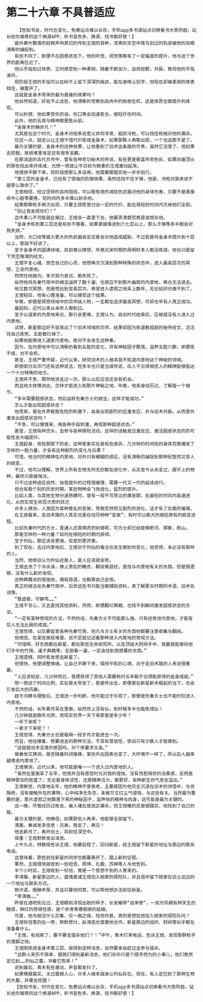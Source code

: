 # 第二十六章 不具普适应
        【告知书友，时代在变化，免费站点难以长存，手机app多书源站点切换看书大势所趋，站长给你推荐的这个换源APP，听书音色多、换源、找书都好使！】
       窗外黄叶飘落的轻微声响真切的传到王煊的耳畔，漆黑的天空中夜鸟划过的轨迹被他的双眼清晰的捕捉到。
       有些不同了，即便不在超感状态下，他的听觉、视觉等都有了一定幅度的提升，他与这个世界的距离拉近了。
       他以手指划过体表，立时感受到一种柔韧，随着不断加力，血肉轻颤，共振，竟将他的手指滑开。
       现阶段王煊的手指可以在树干上留下深深的痕迹，能在桌椅上刻字，但现在却被柔韧的体表挡住，被震开了。
       这就是金身术带来的最为直接的效果吗？
       他自然知道，好处不止这些，他清晰的觉察到血肉中的勃勃生机，这是体质全面提升的体现。
       可以料想，他如果受伤的话，伤口等会加速愈合，缩短疗伤时间。
       此外，他的五感与精神都更胜从前。
       “金身术的确非凡！”
       尤其是在这个时代，金身术对他来说意义非同寻常，能防冷枪，可以挡住枪械对他的袭杀。
       仅这一点，就足以让王煊不惜代价练成金身术，如果那群人再敢出现，一个也逃脱不是了。
       最为关键的是，金身术的这种效果，让他看到了旧术这条路的可贵，虽然它没落了，但如果去挖掘，故纸堆里肯定还有很多宝藏。
       在那消逝的古代岁月中，曾有各种奇功秘术的传说，有些更是极富传奇色彩，如果将最顶尖的那些找出来并练成，光想一想就让平日较为稳重的王煊激动起来。
       他很快平静下来，现阶段想那么多没用，他需要脚踏实地一步步前行。
       “第三层的金身术，已经有了很强的防御效果，虽然还挡不住子弹，但是，冷枪对我来说不是那么致命了。”
       王煊相信，经过坚韧的血肉阻挡，可以极有效的减轻热武器对他的身体伤害，只要不是直接命中心脏等要害，短时间内多半难以射杀他。
       如果那群枪手再次出现，只要王煊愿意付出一定的代价，能在很短的时间内灭掉他们全部。
       “别让我发现你们！”
       这件事儿不可能就此揭过，王煊会一直查下去，他要弄清楚究竟是谁想杀他。
       “金身术练到第三层还是有些不够看，如果直接推进到六七层以上，那么子弹等多半都会对我失效。”
       当然，大口径等威力更大的热武器肯定还是会对他造成威胁，不过若是将金身术提升到十层以上，那就不好说了。
       至于金身术的圆满领域，目前难以猜想，毕竟北宋时期的周明轩本人都没练成，他也只是留下凭空推演的经文。
       王煊平复心绪，放空自己的心灵，他想再次沉浸到那种特殊的状态中，进入最高层次的冥想，立足内景地。
       然而任他施为，多次努力尝试，都失败了。
       纵然他将先秦竹简中的根法运转了数十遍，也感应不到那片幽寂的内景地，再也无法进去。
       他又数次冥想，但是想达到至高层次，希望进入虚寂之地呆上数年，无论如何也做不到了。
       王煊轻叹，他有心理准备，可以接受这个结果。
       毕竟，即便是冥想领域中的宗师级人物，一生都在追求最高冥想，可却也罕有人真正成功。
       最起码，近代以来从未听人做到过。
       至于以道家的内景地来论，那只会更难，王煊认为，自旧时代结束后，压根就没有人进入过内景地。
       试想，新星那边好不容易出了个旧术领域的宗师，结果却因为练道教祖庭的秘传经文，活活将自己练死，五脏都烂掉了。
       如果他能够进入道家内景地，绝对不会发生这种事。
       因为，在内景地中可以清晰的看到五脏的变化，并有神秘因子飘落，滋养五脏六腑，即便练不成，也不会死。
       甚至，王煊严重怀疑，近代以来，研究旧术的人根本就不知道内景地这个神秘的领域。
       即使部分古宗门还有这种说法，但多半也只是当成传说，后人不见得相信人的精神能够抵达一个十分特殊的地方。
       王煊并不急，既然他进去过一次，那么以后应该还会有机会。
       而且他大体猜测出，怎样才能进入到那片神秘之地，毕竟，他亲身经历过，了解每一个细节。
       “多半需要超感状态，然后运转先秦方士的根法，这样才能成功。”
       怎么才能出现超感状态？
       他思索，是在外界极致危险的刺激下，自身出现剧烈的应激发应，并与旧术共振，从而意外激发出超感状态吗？
       “不急，可以慢慢来，用各种手段刺激，再现那种超感状态。”
       甚至，王煊有种念头，去参与各种探险活动，这样的话触发应激反应、激活超感状态的的可能性会大幅提升。
       王煊起身，收拾那脱下的皮，这种景象实在是有些诡异，几分钟的时间他的身体究竟爆发了怎样的一股力量，才会有这种剧烈的变化与后果？
       可惜，他当时的精神在内景地，对外只有模糊的感应，没有清晰的捕捉到那种短暂而又惊人的蜕变。
       不过，他可以理解，世界上所有生物无时无刻都在进化中，从古至今从未变过，跟不上的物种，最终只能被淘汰。
       只不过这种适应自然、自我提升的过程很缓慢，需要一代又一代的延续进行。
       但也有极个别的历史时期，某些物种会飞快进化，猛烈的提升。
       比如人类，与其他生物分道扬镳时，曾有一段不可思议的爆发期，在最短的时间内高速进化，从而实现生命层次质的跃迁
       许多人猜测，人类因为某种莫名的变故，导致突然而又剧烈的进化，这才有了后面的璀璨。
       在王煊看来，走旧术路的人其实也是在经历种种“变故”，有时可以极大的缩短原有的蜕变进程。
       比如先秦时代的方士，普通人还畏惧虎豹豺狼呢，可方士却已经能够断河、掷象、削山。
       那是怎样的一种力量？如何在很短的时期内获得。
       至于列仙，那应该会更强，突变的更厉害。
       到了现在，去过内景地后，王煊对于列仙的看法也发生微妙的变化，他觉得，未必没有那样的人。
       当然，他依旧认为列仙还是人，是人应该就会死。
       王煊去洗了个冷水澡，换上宽松的睡衣，翻阅黄庭经，查找与内景地有关的东西，但是很遗憾，没有什么新的发现。
       这种典籍说的很笼统，偶有隐语，也都靠自己去悟。
       真正的根法在先秦竹简中，后世这些书只能当做辅助资料，来了解更古时期的术语、旧术名词等。
       “致虚极，守静笃……”
       王煊不甘心，又去查找其他资料，然而，即便翻烂典籍，也找不到瞬间激发超感状态的方法。
       “一定有某种常规的方法，不然的话，先秦方士不可能那么强，只有经常进内景地，才能有后人无法比肩的成就。”
       王煊觉得，以后要留意各种先秦竹简，但凡与方士有关的东西他都要注意收集与翻阅。
       他相信，在某些故纸堆里，说不定就记述着那种进入内景地的常规方法。
       “可惜啊，好东西都在新星，都在那些生命研究所，以及顶级大财阀手中，我要是能够将他们手中的竹简、诸子典籍等，全部看一遍，一定会找到我想要的东西。”
       王煊遗憾，同时愈发想去新星了。
       但很快，他便调整情绪，让自己平静下来，保持平和的心境，对于走旧术路的人来说很重要。
       “人应该知足，几分钟而已，我便获得了其他人需要耗时五年都不见得能获得的金身成就。”
       想一想这个时间比例，实在是太夸张了，若是传出去，即便是在新星新术崛起的当下，也会引发巨大的风暴。
       趋于冷静与理智后，王煊进一步判断，他可能过于乐观了，即便是先秦方士也不能时刻进入内景地。
       不然的话，长年累月呆在里面，纵然世上没有仙，到时候多半也能练成仙！
       几分钟就是数年光阴，而现实世界一天下来那里是多少年？
       一年下来呢？
       一辈子下来呢？！
       王煊觉得，先秦方士也是每隔一段岁月才能进去一次。
       而且，他估摸着，想要进去的那种方法，不具有普适性，依旧只有少数人才能做到。
       “这就是旧术没落的原因吗，对个体要求太高。”
       接着他又猜测，是否随着时间推移，某些外在因素也变了，大环境不一样了，所以后人越来越难进内景地了。
       王煊猜测，近代以来，他可能是唯一一个进入过内景地的人。
       “虽然在里面呆了五年，但我并没有感觉时光对我的侵蚀，没有恍若隔世的沧桑感，反而是精神更加的旺盛了，无论是身体活性，还是精神活力，都更好，有种新生的气息在溢出。”
       王煊察觉，内景地五年，他的精神不曾衰老，主要是因为他完全沉浸在旧术的领悟中，与世隔绝，没有接触外在的事物，心中纯净无杂念，未被万丈红尘气侵蚀，与这些有关。当然最为重要的是，那片虚寂之地飘落下来的神秘因子，滋养他的精神与肉身，这可能是最为关键的。
       这一晚，尽管经历过枪击，被人堵在居民区袭杀，但王煊睡的还是很踏实，他找到了自己的路。
       最为关键的是，他确信，如果那些人再来，他能够全部留下。
       清晨，秦诚发来信息：兄弟，我走了，再见！
       他去新月了，离开旧土，将前往深空中。
       保重！王煊默默发出消息。
       上午九点，林教授告诉王煊，他要启程了，回归新星，给王煊留下新星的地址与那边的联系电话。
       这意味着，那些前往新星的同学也都要离开了，踏上新的征程。
       果然，王煊很快就收到一些短信，周坤、孔毅、苏婵等人与他告别。
       半个小时后，王煊收到一份信，竟是一个意想不到的人寄来的。
       李清璇，新星那边的人，盛情邀请王煊加入她家的探险队，并且信中留下她家在旧土这边的一个地址与联系方式。
       她许诺，报酬丰厚，并且只要他同意，可以帮他想办法前往新星。
       “李清璇……”
       昨夜在酒吧街见过，王煊眼前浮现出她的样子，长发略带“自来卷”，一双丹凤眼有种天生的魅惑，鲜红的唇很性感，是个非常青春靓丽的姑娘。
       可是，他与她没什么交集，仅一面之缘，找他作甚，真的是想拉他加入她家的探险队吗？
       王煊将信笺扔在一旁，默默思忖，赵清菡也曾邀他合作，新星那边的组织、财阀等似乎都在准备着什么。
       “王煊，有线索了，要不要去猎杀他们？！”中午，青木打来电话，告诉王煊，发现那群枪手的落脚之地。
       王煊刚练成金身术第三层，就得到这种消息，自然要亲自赶过去参与猎杀。
       “这群人来历不简单，据我们得到最新消息，他们杀你只是个顺手而为的小事儿，他们竟然定位到……列仙之墓，冲着它而来！”
       说到最后，青木有些激动，声音都发抖了。
       如果情报属实，太过震撼人心，许多人根本就承认列仙存在，现在，有人定位到了那种生物的大墓，并要去挖掘！
       【告知书友，时代在变化，免费站点难以长存，手机app多书源站点切换看书大势所趋，站长给你推荐的这个换源APP，听书音色多、换源、找书都好使！】